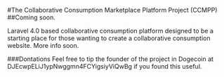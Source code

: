 #The Collaborative Consumption Marketplace Platform  Project (CCMPP)
##Coming soon.

Laravel 4.0 based collaborative consumption platform designed to be a starting place for those wanting to create a collaborative consumption website. More info soon.

###Dontations
Feel free to tip the founder of the project in Dogecoin at DJEcwpELiJ1ypNwggmn4FCYigsiyViQwBg if you found this useful.